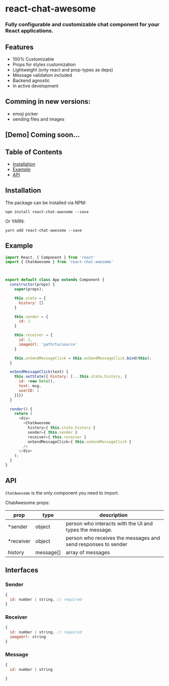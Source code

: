 # react-chat-awesome

### Fully configurable and customizable chat component for your React applications. 

## Features

- 100% Customizable
- Props for styles customization
- Lightweight (only react and prop-types as deps)
- Message validation included
- Backend agnostic
- In active development

## Comming in new versions:

- emoji picker
- sending files and images

## [Demo] Coming soon...

## Table of Contents
- [Installation](#installation)
- [Example](#example)
- [API](#api)

## Installation

The package can be installed via NPM:

```
npm install react-chat-awesome --save
```

Or YARN:

```
yarn add react-chat-awesome --save
```

## Example

``` javascript
import React, { Component } from 'react'
import { ChatAwesome } from 'react-chat-awesome'



export default class App extends Component {
  constructor(props) {
    super(props);

    this.state = {
      history: []
    }

    this.sender = {
      id: 1
    }

    this.receiver = {
      id: 2,
      imageUrl: 'path/to/source'
    }

    this.onSendMessageClick = this.onSendMessageClick.bind(this);
  }

  onSendMessageClick(text) {
    this.setState({ history: [...this.state.history, {
      id: +new Date(),
      text: msg,
      userID: 1
    }]})
  }

  render() {
    return (
      <div>
        <ChatAwesome
          history={ this.state.history }
          sender={ this.sender }
          receiver={ this.receiver }
          onSendMessageClick={ this.onSendMessageClick }
        />
      </div>
    );
  }
}

```
## API

`ChatAwesome` is the only component you need to import.

ChatAwesome props:

|prop | type   | description |
|-----|--------|---------------|
| *sender | object | person who interacts with the UI and types the message.|
| *receiver | object | person who receives the messages and send responses to sender |
| history | message[] | array of messages |


## Interfaces

### Sender
``` javascript
{
  id: number | string, // required
}
```

### Receiver
``` javascript
{
  id: number | string, // required 
  imageUrl: string
}
```
### Message
``` javascript
{
  id: number | string

}
```